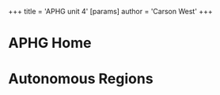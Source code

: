 +++
 title = 'APHG unit 4'
[params]
	author = 'Carson West'
+++
# APHG Home

# Autonomous Regions
# 
